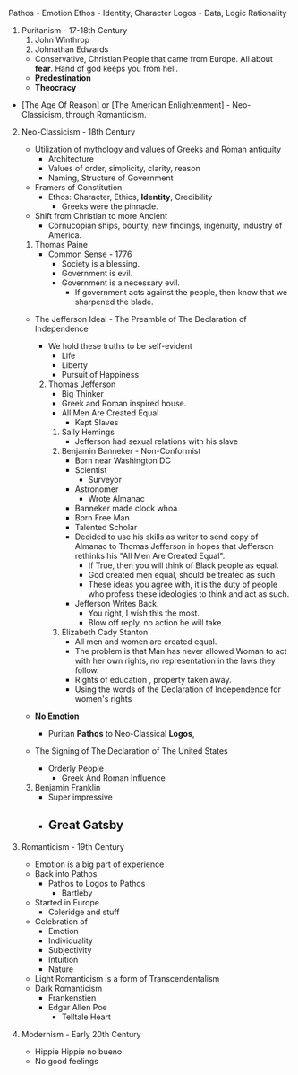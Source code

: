 Pathos - Emotion
Ethos - Identity, Character
Logos - Data, Logic Rationality

1. Puritanism - 17-18th Century
	1. John Winthrop
	2. Johnathan Edwards
	- Conservative, Christian People that came from Europe. All about **fear**. Hand of god keeps you from hell.
	- **Predestination**
	- **Theocracy**

- [The Age Of Reason] or [The American Enlightenment] - Neo-Classicism, through Romanticism.

2. Neo-Classicism - 18th Century
	- Utilization of mythology and values of Greeks and Roman antiquity
		- Architecture
		- Values of order, simplicity, clarity, reason
		- Naming, Structure of Government
	- Framers of Constitution
		- Ethos: Character, Ethics, **Identity**, Credibility
			- Greeks were the pinnacle.
	- Shift from Christian to more Ancient
		- Cornucopian ships, bounty, new findings, ingenuity, industry of America.
	1. Thomas Paine
		- Common Sense - 1776
			- Society is a blessing.
			- Government is evil.
			- Government is a necessary evil.
				- If government acts against the people, then know that we sharpened the blade.
	- The Jefferson Ideal - The Preamble of The Declaration of Independence
		- We hold these truths to be self-evident
			- Life
			- Liberty
			- Pursuit of Happiness
		2. Thomas Jefferson
			- Big Thinker
			- Greek and Roman inspired house.
			- All Men Are Created Equal
				- Kept Slaves
			1. Sally Hemings
				- Jefferson had sexual relations with his slave
			2. Benjamin Banneker - Non-Conformist
				- Born near Washington DC
				- Scientist
					- Surveyor
				- Astronomer
					- Wrote Almanac
				- Banneker made clock whoa
				- Born Free Man
				- Talented Scholar
				- Decided to use his skills as writer to send copy of Almanac to Thomas Jefferson in hopes that Jefferson rethinks his "All Men Are Created Equal".
					- If True, then you will think of Black people as equal.
					- God created men equal, should be treated as such
					- These ideas you agree with, it is the duty of people who profess these ideologies to think and act as such.
				- Jefferson Writes Back.
					- You right, I wish this the most.
					- Blow off reply, no action he will take.
			3. Elizabeth Cady Stanton
				- All men and women are created equal.
				- The problem is that Man has never allowed Woman to act with her own rights, no representation in the laws they follow.
				- Rights of education , property taken away.
				- Using the words of the Declaration of Independence for women's rights
	- **No Emotion**
		- Puritan **Pathos** to Neo-Classical **Logos**,

	- The Signing of The Declaration of The United States
		- Orderly People
			- Greek And Roman Influence

	3. Benjamin Franklin
		- Super impressive
		- Great Gatsby
			- 

3. Romanticism - 19th Century
	- Emotion is a big part of experience
	- Back into Pathos
		- Pathos to Logos to Pathos
			- Bartleby
	- Started in Europe
		- Coleridge and stuff
	- Celebration of
		- Emotion
		- Individuality
		- Subjectivity
		- Intuition
		- Nature
	- Light Romanticism is a form of Transcendentalism
	- Dark Romanticism
		- Frankenstien
		- Edgar Allen Poe
			- Telltale Heart

5. Modernism - Early 20th Century
	- Hippie Hippie no bueno
	- No good feelings
